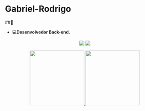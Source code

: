 # Gabriel-Rodrigo

##👋

 - 💻<strong>Desenvolvedor Back-end.</strong>
  
   <!--<p align="center">
  <a href="https://github.com/gabrielrodrig0">
    <img
      height="180em"
      src="https://github-readme-stats.vercel.app/api?username=gabrielrodrig0&show_icons=true&theme=dark&include_all_commits=true&count_private=true"
    />
   <img
      height="180em"
      src="https://github-readme-stats.vercel.app/api/top-langs/?username=Rhuan-Gonzaga&layout=compact&langs_count=16&theme=dark"
    />
  </a>
</p> -->
         
         
 
<p align="center">
  <a href="https://www.linkedin.com/in/gabriel-rodrigo-dev/" target="_blank"><img src="https://img.shields.io/badge/-LinkedIn-%230077B5?style=for-the-badge&logo=linkedin&logoColor=white" target="_blank"></a>
  <a href = "mailto: gabrielrodrigonaga@gmail.com"><img src="https://img.shields.io/badge/-Gmail-%23333?style=for-the-badge&logo=gmail&logoColor=white" target="_blank"></a>
</p>


<div>
  <p align="center">
   <a href="https://github.com/gabrielrodrig0">
     <img
       height="180em"
       src="https://github-readme-stats.vercel.app/api?username=gabrielrodrig0&show_icons=true&theme=dracula&include_all_commits=true&count_private=true"
     />
     <img
       height="180em"
       src="https://github-readme-stats.vercel.app/api/top-langs/?username=gabrielrodrig0&layout=compact&langs_count=16&theme=dracula"
     />
   </a>
 </p>
    
</div>


    
</div>
 
